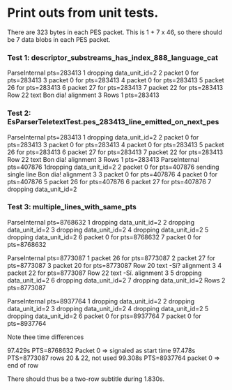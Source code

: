 # Print outs from unit tests.

There are 323 bytes in each PES packet.
This is 1 + 7 x 46, so there should be 7 data blobs
in each PES packet.

### Test 1: descriptor_substreams_has_index_888_language_cat

ParseInternal pts=283413
1 dropping data_unit_id=2
2 packet 0 for pts=283413
3 packet 0 for pts=283413
4 packet 0 for pts=283413
5 packet 26 for pts=283413
6 packet 27 for pts=283413
7 packet 22 for pts=283413
Row 22 text Bon dia! alignment 3
Rows 1 pts=283413

### Test 2: EsParserTeletextTest.pes_283413_line_emitted_on_next_pes

ParseInternal pts=283413
1 dropping data_unit_id=2
2 packet 0 for pts=283413
3 packet 0 for pts=283413
4 packet 0 for pts=283413
5 packet 26 for pts=283413
6 packet 27 for pts=283413
7 packet 22 for pts=283413
Row 22 text Bon dia! alignment 3
Rows 1 pts=283413
ParseInternal pts=407876
1dropping data_unit_id=2
2 packet 0 for pts=407876
sending single line Bon dia! alignment 3
3 packet 0 for pts=407876
4 packet 0 for pts=407876
5 packet 26 for pts=407876
6 packet 27 for pts=407876
7 dropping data_unit_id=2

### Test 3: multiple_lines_with_same_pts

ParseInternal pts=8768632
1 dropping data_unit_id=2
2 dropping data_unit_id=2
3 dropping data_unit_id=2
4 dropping data_unit_id=2
5 dropping data_unit_id=2
6 packet 0 for pts=8768632
7 packet 0 for pts=8768632

ParseInternal pts=8773087
1 packet 26 for pts=8773087
2 packet 27 for pts=8773087
3 packet 20 for pts=8773087
Row 20 text -Sí? alignment 3
4 packet 22 for pts=8773087
Row 22 text -Sí. alignment 3
5 dropping data_unit_id=2
6 dropping data_unit_id=2
7 dropping data_unit_id=2
Rows 2 pts=8773087

ParseInternal pts=8937764
1 dropping data_unit_id=2
2 dropping data_unit_id=2
3 dropping data_unit_id=2
4 dropping data_unit_id=2
5 dropping data_unit_id=2
6 packet 0 for pts=8937764
7 packet 0 for pts=8937764

Note thee time differences

97.429s PTS=8768632 Packet 0 => signaled as start time
97.478s PTS=8773087 rows 20 & 22,  not used
99.308s PTS=8937764 packet 0 => end of row

There should thus be a two-row subtitle during 1.830s.


